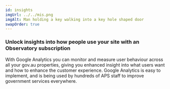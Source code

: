 ```yaml
---
id: insights
imgUrl: ../../mis.png
imgAlt: Man holding a key walking into a key hole shaped door
swapOrder: true
---
```


### Unlock insights into how people use your site with an Observatory subscription

With Google Analytics you can monitor and measure user behaviour across all your
gov.au properties, giving you enhanced insight into what users want and how to
enhance the customer experience. Google Analytics is easy to implement, and is
being used by hundreds of APS staff to improve government services everywhere.
